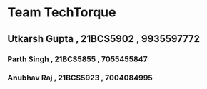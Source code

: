 
<h1>Team TechTorque</h1>
<h2>Utkarsh Gupta , 21BCS5902 , 9935597772</h2>
<h3>Parth Singh , 21BCS5855 , 7055455847 </h3>
<h3>Anubhav Raj , 21BCS5923 , 7004084995 </h3>
